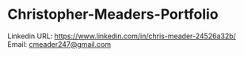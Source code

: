 # Christopher-Meaders-Portfolio
Linkedin URL: https://www.linkedin.com/in/chris-meader-24526a32b/
Email: cmeader247@gmail.com
